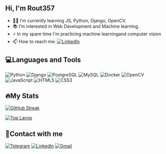 ## Hi, I'm Rout357

- 👨‍💻 I’m currently learning JS, Python, Django, OpenCV.
- 📚 I’m interested in Web Development and Machine learning.
- ⚡ In my spare time I'm practicing machine learningand computer vision
- 📫 How to reach me: 
[![LinkedIn](https://img.shields.io/badge/-LinkedIn-030303?style=flat&logo=LinkedIn&logoColor=0A66C2)](https://www.linkedin.com/in/ruslanmuzyra/)


## 💻Languages and Tools

![Python](https://img.shields.io/badge/-Python-030303?style=for-the-badge&logo=python&logoColor=#3776AB)
![Django](https://img.shields.io/badge/-Django-030303?style=for-the-badge&logo=Django&logoColor=006400)
![PostgreSQL](https://img.shields.io/badge/-PostgreSql-030303?style=for-the-badge&logo=PostgreSql&logoColor=0064A5)
![MySQL](https://img.shields.io/badge/-MySql-030303?style=for-the-badge&logo=MySql&logoColor=4479A1)
![Docker](https://img.shields.io/badge/-Docker-030303?style=for-the-badge&logo=Docker&logoColor=2496ED)
![OpenCV](https://img.shields.io/badge/-OpenCV-030303?style=for-the-badge&logo=OpenCV&logoColor=5C3EE8)
![JavaScript](https://img.shields.io/badge/-JavaScript-030303?style=for-the-badge&logo=JavaScript&logoColor=#F7DF1E)
![HTML5](https://img.shields.io/badge/-HTML-030303?style=for-the-badge&logo=HTML5&logoColor=#E34F26)
![CSS3](https://img.shields.io/badge/-CSS-030303?style=for-the-badge&logo=CSS3&logoColor=1572B6)


## 🔥My Stats

[![GitHub Streak](https://streak-stats.demolab.com?user=Rout357&theme=dark&hide_border=true&mode=daily)](https://git.io/streak-stats)

[![Top Langs](https://github-readme-stats.vercel.app/api/top-langs/?username=Rout357&layout=compact&theme=vision-friendly-dark)](https://github.com/anuraghazra/github-readme-stats)


## 📱Contact with me

[![Telegram](https://img.shields.io/badge/-Telegram-030303?style=for-the-badge&logo=Telegram&logoColor=#26A5E4)](https://t.me/ruslan_py)
[![LinkedIn](https://img.shields.io/badge/-LinkedIn-030303?style=for-the-badge&logo=LinkedIn&logoColor=0A66C2)](https://www.linkedin.com/in/ruslanmuzyra/)
[![Gmail](https://img.shields.io/badge/-Gmail-030303?style=for-the-badge&logo=Gmail&logoColor=#EA4335)](https://rmuzyra20@gmail.com)

